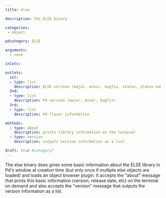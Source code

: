 ```yaml
---
title: else

description: the ELSE binary

categories:
 - object

pdcategory: ELSE

arguments:
  - none

inlets:

outlets:
  1st:
  - type: list
    description: ELSE version (major, minor, bugfix, status, status number)
  2nd:
  - type: list
    description: Pd version (major, minor, bugfix)
  3rd:
  - type: list
    description: Pd flavor information

methods:
  - type: about
    description: prints library information on the terminal
  - type: version
    description: outputs version information as a list

draft: true #category?
---
```


The else binary does gives some basic information about the ELSE library in Pd's window at creation time (but only once if multiple else objects are loaded) and loads an object browser plugin. It accepts the "about" message that prints this basic information (version, release date, etc) on the terminal on demand and also accepts the "version" message that outputs the version information as a list.

